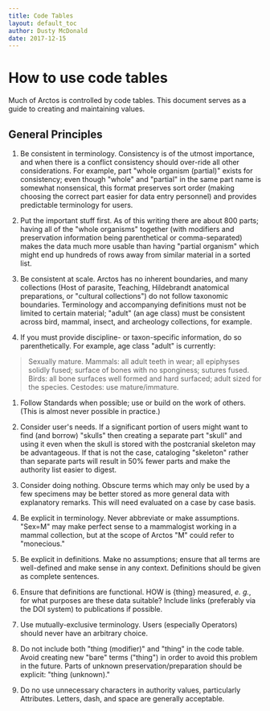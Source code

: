 ```yaml
---
title: Code Tables
layout: default_toc
author: Dusty McDonald
date: 2017-12-15
---
```


 
# How to use code tables

Much of Arctos is controlled by code tables. This document serves as a guide to creating and maintaining values.
 
## General Principles

1. Be consistent in terminology. Consistency is of the utmost importance, and when there is a conflict consistency should over-ride all
other considerations. For example, part "whole organism (partial)" exists for consistency; even though "whole" and "partial" in the 
same part name is somewhat nonsensical, this format preserves sort order (making choosing the correct part easier for 
data entry personnel) and provides predictable terminology for users.

1. Put the important stuff first. As of this writing there are about 800 parts; having all of the "whole organisms" together 
(with modifiers and preservation information being parenthetical or comma-separated) makes the data much more usable than having 
"partial organism" which might end up hundreds of rows away from similar material in a sorted list.

1. Be consistent at scale. Arctos has no inherent boundaries, and many collections 
(Host of parasite, Teaching, Hildebrandt anatomical preparations, or "cultural collections") do not follow taxonomic boundaries. 
Terminology and accompanying definitions must not be limited to certain material; "adult" (an age class) must be consistent across
bird, mammal, insect, and archeology collections, for example.

1. If you must provide discipline- or taxon-specific information, do so parenthetically. For example, age class "adult" is currently:
>Sexually mature. Mammals: all adult teeth in wear; all epiphyses solidly fused; surface of bones with no sponginess; sutures fused. 
>Birds: all bone surfaces well formed and hard surfaced; adult sized for the species.
>Cestodes: use mature/immature.


1. Follow Standards when possible; use or build on the work of others. (This is almost never possible in practice.) 

1. Consider user's needs. If a significant portion of users might want to find (and borrow) "skulls" then creating a separate part "skull"
and using it even when the skull is stored with the postcranial skeleton may be advantageous. If that is not the case, cataloging
"skeleton" rather than separate parts will result in 50% fewer parts and make the authority list easier to digest.
 
1. Consider doing nothing. Obscure terms which may only be used by a few specimens may be better stored as more general data
with explanatory remarks. This will need evaluated on a case by case basis.

1. Be explicit in terminology. Never abbreviate or make assumptions. "Sex=M" may make perfect sense to a mammalogist working
 in a mammal collection, but at the scope of Arctos "M" could refer to "monecious."
 
1. Be explicit in definitions. Make no assumptions; ensure that all terms are well-defined and make sense in any context.
Definitions should be given as complete sentences.

1. Ensure that definitions are functional. HOW is {thing} measured, _e. g._, for what purposes are these data suitable? Include links (preferably via the DOI system) to publications if possible.

1. Use mutually-exclusive terminology. Users (especially Operators) should never have an arbitrary choice.

1. Do not include both "thing (modifier)" and "thing" in the code table. Avoid creating new "bare" terms ("thing") in order
to avoid this problem in the future. Parts of unknown preservation/preparation should be explicit: "thing (unknown)."

1. Do no use unnecessary characters in authority values, particularly Attributes. Letters, dash, and space are generally acceptable. 